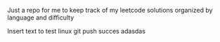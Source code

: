 Just a repo for me to keep track of my leetcode solutions organized by language and difficulty

Insert text to test linux git push succes adasdas
